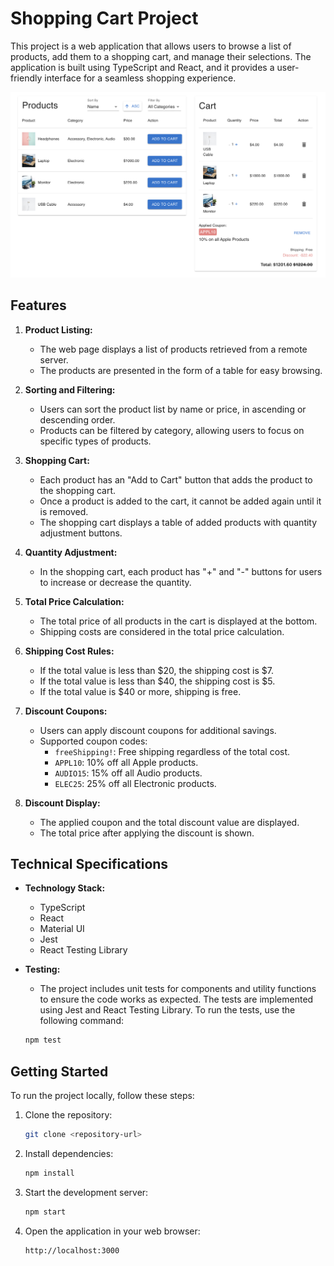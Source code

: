 # Shopping Cart Project

This project is a web application that allows users to browse a list of products, add them to a shopping cart, and manage their selections. The application is built using TypeScript and React, and it provides a user-friendly interface for a seamless shopping experience.

![Preview](public/preview.png)

## Features

1. **Product Listing:**

   - The web page displays a list of products retrieved from a remote server.
   - The products are presented in the form of a table for easy browsing.

2. **Sorting and Filtering:**

   - Users can sort the product list by name or price, in ascending or descending order.
   - Products can be filtered by category, allowing users to focus on specific types of products.

3. **Shopping Cart:**

   - Each product has an "Add to Cart" button that adds the product to the shopping cart.
   - Once a product is added to the cart, it cannot be added again until it is removed.
   - The shopping cart displays a table of added products with quantity adjustment buttons.

4. **Quantity Adjustment:**

   - In the shopping cart, each product has "+" and "-" buttons for users to increase or decrease the quantity.

5. **Total Price Calculation:**

   - The total price of all products in the cart is displayed at the bottom.
   - Shipping costs are considered in the total price calculation.

6. **Shipping Cost Rules:**

   - If the total value is less than $20, the shipping cost is $7.
   - If the total value is less than $40, the shipping cost is $5.
   - If the total value is $40 or more, shipping is free.

7. **Discount Coupons:**

   - Users can apply discount coupons for additional savings.
   - Supported coupon codes:
     - `freeShipping!`: Free shipping regardless of the total cost.
     - `APPL10`: 10% off all Apple products.
     - `AUDIO15`: 15% off all Audio products.
     - `ELEC25`: 25% off all Electronic products.

8. **Discount Display:**
   - The applied coupon and the total discount value are displayed.
   - The total price after applying the discount is shown.

## Technical Specifications

- **Technology Stack:**

  - TypeScript
  - React
  - Material UI
  - Jest
  - React Testing Library

- **Testing:**

  - The project includes unit tests for components and utility functions to ensure the code works as expected. The tests are implemented using Jest and React Testing Library. To run the tests, use the following command:

  ```bash
  npm test
  ```

## Getting Started

To run the project locally, follow these steps:

1. Clone the repository:

   ```bash
   git clone <repository-url>
   ```

2. Install dependencies:

   ```bash
   npm install
   ```

3. Start the development server:

   ```bash
   npm start
   ```

4. Open the application in your web browser:

   ```
   http://localhost:3000
   ```

